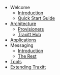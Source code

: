 
- Welcome
    - [Introduction](/welcome/intro.md)
    - [Quick Start Guide](/welcome/quickstart.md)
- [Architecture](/architecture.md)
    - [Provisioners](/architecture.md)
    - [Traxitt Hub](/architecture.md)
- [Applications](/app-service.md)
- Messaging
    - [Introduction](/messaging/intro.md)
    - [The Rest](/messaging/pubsub.md)
- [Tools](/services.md)
- [Extending Traxitt](/services.md)
